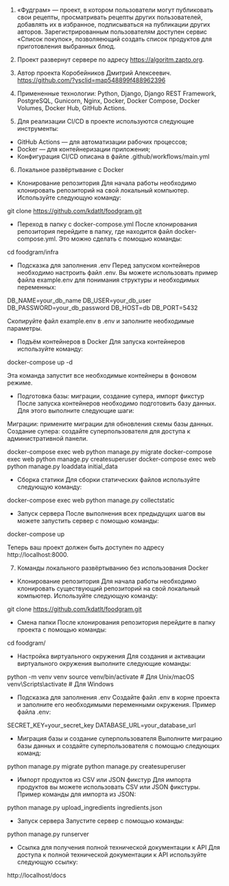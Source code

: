 1. «Фудграм» — проект, в котором пользователи могут публиковать свои рецепты, просматривать рецепты других пользователей, добавлять их в избранное, подписываться на публикации других авторов. Зарегистрированным пользователям доступен сервис «Список покупок», позволяеющий создать список продуктов для приготовления выбранных блюд.

2. Проект развернут сервере по адресу https://algoritm.zapto.org.

3. Автор проекта Коробейников Дмитрий Алексеевич. https://github.com/?ysclid=map548899f488962396

4. Примененные технологии: Python, Django, Django REST Framework, PostgreSQL, Gunicorn, Nginx, Docker, Docker Compose, Docker Volumes, Docker Hub, GitHub Actions.

5. Для реализации CI/CD в проекте используются следующие инструменты:

* GitHub Actions — для автоматизации рабочих процессов;
* Docker — для контейнеризации приложения;
* Конфигурация CI/CD описана в файле .github/workflows/main.yml 

6. Локальное развёртывание с Docker
* Клонирование репозитория
Для начала работы необходимо клонировать репозиторий на свой локальный компьютер. Используйте следующую команду:

git clone https://github.com/kdatlt/foodgram.git

* Переход в папку с docker-compose.yml
После клонирования репозитория перейдите в папку, где находится файл docker-compose.yml. Это можно сделать с помощью команды:

cd foodgram/infra

* Подсказка для заполнения .env
Перед запуском контейнеров необходимо настроить файл .env. Вы можете использовать пример файла example.env для понимания структуры и необходимых переменных:

DB_NAME=your_db_name
DB_USER=your_db_user
DB_PASSWORD=your_db_password
DB_HOST=db
DB_PORT=5432

Скопируйте файл example.env в .env и заполните необходимые параметры.

* Подъём контейнеров в Docker
Для запуска контейнеров используйте команду:

docker-compose up -d

Эта команда запустит все необходимые контейнеры в фоновом режиме.

* Подготовка базы: миграции, создание супера, импорт фикстур
После запуска контейнеров необходимо подготовить базу данных. Для этого выполните следующие шаги:

Миграции: примените миграции для обновления схемы базы данных.
Создание супера: создайте суперпользователя для доступа к административной панели.

docker-compose exec web python manage.py migrate
docker-compose exec web python manage.py createsuperuser
docker-compose exec web python manage.py loaddata initial_data

* Сборка статики
Для сборки статических файлов используйте следующую команду:

docker-compose exec web python manage.py collectstatic

* Запуск сервера
После выполнения всех предыдущих шагов вы можете запустить сервер с помощью команды:

docker-compose up

Теперь ваш проект должен быть доступен по адресу http://localhost:8000.

7. Команды локального развёртыванию без использования Docker
* Клонирование репозитория
Для начала работы необходимо клонировать существующий репозиторий на свой локальный компьютер. Используйте следующую команду:

git clone https://github.com/kdatlt/foodgram.git

* Смена папки
После клонирования репозитория перейдите в папку проекта с помощью команды:

cd foodgram/

* Настройка виртуального окружения
Для создания и активации виртуального окружения выполните следующие команды:

python -m venv venv
source venv/bin/activate  # Для Unix/macOS
venv\Scripts\activate     # Для Windows

* Подсказка для заполнения .env
Создайте файл .env в корне проекта и заполните его необходимыми переменными окружения. Пример файла .env:

SECRET_KEY=your_secret_key
DATABASE_URL=your_database_url

* Миграция базы и создание суперпользователя
Выполните миграцию базы данных и создайте суперпользователя с помощью следующих команд:

python manage.py migrate
python manage.py createsuperuser

* Импорт продуктов из CSV или JSON фикстур
Для импорта продуктов вы можете использовать CSV или JSON фикстуры. Пример команды для импорта из JSON:

python manage.py upload_ingredients ingredients.json

* Запуск сервера
Запустите сервер с помощью команды:

python manage.py runserver

* Ссылка для получения полной технической документации к API
Для доступа к полной технической документации к API используйте следующую ссылку:

http://localhost/docs
